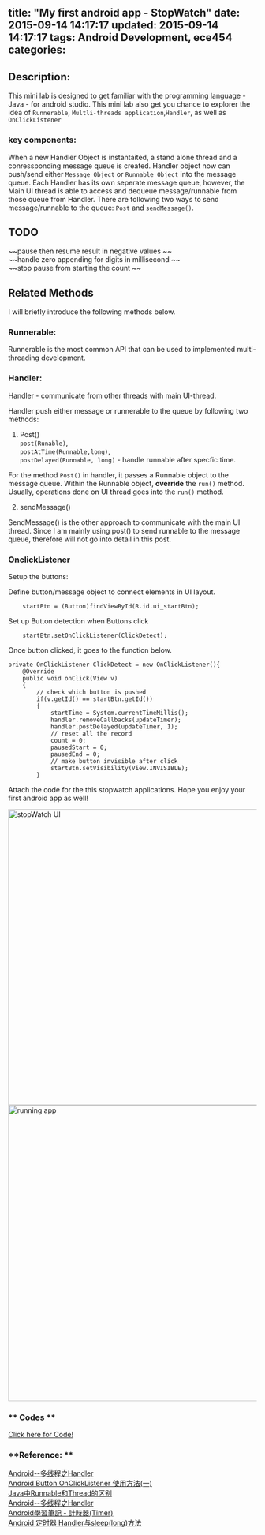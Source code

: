 title: "My first android app - StopWatch"
date: 2015-09-14 14:17:17
updated: 2015-09-14 14:17:17
tags: Android Development, ece454
categories: 
---

## **Description:**

This mini lab is designed to get familiar with the programming language - Java - for android studio. This mini lab also get you chance to explorer the idea of `Runnerable`, `Multli-threads application`,`Handler`, as well as `OnClickListener`

### **key components:** 

When a new Handler Object is instantaited, a stand alone thread and a conressponding message queue is created. Handler object now can push/send either `Message Object` or `Runnable Object` into the message queue. Each Handler has its own seperate message queue, however, the Main UI thread is able to access and dequeue message/runnable from those queue from Handler. There are following two ways to send message/runnable to the queue: `Post` and `sendMessage()`.


## **TODO**

~~pause then resume result in negative values ~~  
~~handle zero appending for digits in millisecond ~~  
~~stop pause from starting the count ~~


## **Related Methods**
I will briefly introduce the following methods below.

### **Runnerable:**

Runnerable is the most common API that can be used to implemented multi-threading development.


### **Handler:**

Handler - communicate from other threads with main UI-thread.

Handler push either message or runnerable to the queue by following two methods:
 
1. Post()  
`post(Runable)`,   
`postAtTime(Runnable,long)`,  
`postDelayed(Runnable, long)`  - handle runnable after specfic time.

For the method `Post()` in handler, it passes a Runnable object to the message queue. Within the Runnable object, **override** the `run()` method. Usually, operations done on UI thread goes into the `run()` method.

2. sendMessage()  

SendMessage() is the other approach to communicate with the main UI thread. Since I am mainly using post() to send runnable to the message queue, therefore will not go into detail in this post.


### **OnclickListener**

Setup the buttons: 

Define button/message object to connect elements in UI layout.
        
        startBtn = (Button)findViewById(R.id.ui_startBtn);

Set up Button detection when Buttons click
        
        startBtn.setOnClickListener(ClickDetect);

Once button clicked, it goes to the function below. 


	private OnClickListener ClickDetect = new OnClickListener(){
        @Override
        public void onClick(View v)
        {
            // check which button is pushed
            if(v.getId() == startBtn.getId())
            {
                startTime = System.currentTimeMillis();
                handler.removeCallbacks(updateTimer);
                handler.postDelayed(updateTimer, 1);
                // reset all the record
                count = 0;
                pausedStart = 0;
                pausedEnd = 0;
                // make button invisible after click
                startBtn.setVisibility(View.INVISIBLE);
            }

Attach the code for the this stopwatch applications. Hope you enjoy your first android app as well!

<img src="http://7xihzu.com1.z0.glb.clouddn.com/myBlog.firstAndroidApp1.png" alt="stopWatch UI" style="width:600px;"/>

<img src="http://7xihzu.com1.z0.glb.clouddn.com/myBlog.firstAndroidApp2.png" alt="running app" style="width:600px"/>
 
### ** Codes **

[Click here for Code!](https://github.com/ruanxuyi/ece454minilab2)
	
 
 
### **Reference: **
[Android--多线程之Handler](http://www.cnblogs.com/plokmju/p/android_handler.html)  
[Android Button OnClickListener 使用方法(一)](http://guess740111.blogspot.com/2013/10/android-button-onclicklistener.html)  
[Java中Runnable和Thread的区别](http://developer.51cto.com/art/201203/321042.htm)  
[Android--多线程之Handler](http://www.cnblogs.com/plokmju/p/android_Handler.html)  
[Android學習筆記 - 計時器(Timer)](http://cooking-java.blogspot.com/2010/04/android-timer.html)  
[Android 定时器 Handler与sleep(long)方法](http://gengbiao.me/android/android_定时器/)

